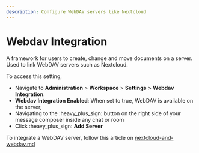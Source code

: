 ```yaml
---
description: Configure WebDAV servers like Nextcloud
---
```


# Webdav Integration

A framework for users to create, change and move documents on a server. Used to link WebDAV servers such as Nextcloud.

To access this setting,&#x20;

* Navigate to **Administration** > **Workspace** > **Settings** > **Webdav Integration**.
* **Webdav Integration Enabled**: When set to true, WebDAV is available on the server,
* Navigating to the :heavy\_plus\_sign:  button on the right side of your message composer inside any chat or room
* Click :heavy\_plus\_sign: **Add Server**

To integrate a WebDAV server, follow this article on [nextcloud-and-webdav.md](../integrations/nextcloud-and-webdav.md "mention")

